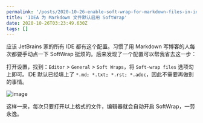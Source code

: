 ```yaml
---
permalink: '/posts/2020-10-26-enable-soft-wrap-for-markdown-files-in-idea-by-default.html'
title: 'IDEA 为 Markdown 文件默认启用 SoftWrap'
date: 2020-10-26T03:23:49.630Z
tags: []
---
```


<!-- 「」 -->

应该 JetBrains 家的所有 IDE 都有这个配置。习惯了用 Markdown 写博客的人每次都要手动点一下 SoftWrap 挺烦的。后来发现了一个配置可以帮我省去这一步：

打开设置，找到：`Editor` > `General` > `Soft Wraps`，将 `Soft-wrap files` 选项勾上即可。IDE 默认已经填上了 `*.md; *.txt; *.rst; *.adoc`，因此不需要再做别的事情。

![image](https://static.wxsm.space/blog/98069913-fc341280-1e9a-11eb-82d4-2dbaa96672bd.png)

这样一来，每次只要打开以上格式的文件，编辑器就会自动开启 SoftWrap，一劳永逸。

<!-- more -->